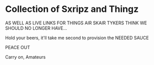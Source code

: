 # Collection of Sxripz and Thingz
 
AS WELL AS LIVE LINKS FOR THINGS AIR SKAIR TYKERS THINK WE SHOULD NO LONGER HAVE...

Hold your beers, it'll take me second to provision the NEEDED SAUCE

PEACE OUT

Carry on, Amateurs
